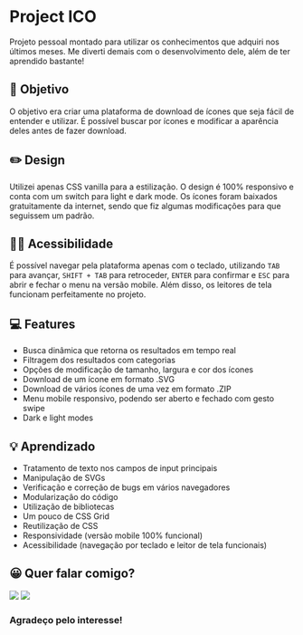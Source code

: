 # Project ICO

Projeto pessoal montado para utilizar os conhecimentos que adquiri nos últimos meses. Me diverti demais com o desenvolvimento dele, além de ter aprendido bastante!

## 🚀 Objetivo

O objetivo era criar uma plataforma de download de ícones que seja fácil de entender e utilizar. É possível buscar por ícones e modificar a aparência deles antes de fazer download.

## ✏️ Design

Utilizei apenas CSS vanilla para a estilização. O design é 100% responsivo e conta com um switch para light e dark mode. Os ícones foram baixados gratuitamente da internet, sendo que fiz algumas modificações para que seguissem um padrão.

## 👩‍🦯 Acessibilidade

É possível navegar pela plataforma apenas com o teclado, utilizando <code>TAB</code> para avançar, <code>SHIFT + TAB</code> para retroceder, <code>ENTER</code> para confirmar e <code>ESC</code> para abrir e fechar o menu na versão mobile. Além disso, os leitores de tela funcionam perfeitamente no projeto.

## 💻 Features

* Busca dinâmica que retorna os resultados em tempo real
* Filtragem dos resultados com categorias
* Opções de modificação de tamanho, largura e cor dos ícones
* Download de um ícone em formato .SVG
* Download de vários ícones de uma vez em formato .ZIP
* Menu mobile responsivo, podendo ser aberto e fechado com gesto swipe
* Dark e light modes

## 💡 Aprendizado

* Tratamento de texto nos campos de input principais
* Manipulação de SVGs
* Verificação e correção de bugs em vários navegadores
* Modularização do código
* Utilização de bibliotecas
* Um pouco de CSS Grid
* Reutilização de CSS
* Responsividade (versão mobile 100% funcional)
* Acessibilidade (navegação por teclado e leitor de tela funcionais)

## 😀 Quer falar comigo?

<a href="https://www.linkedin.com/in/douglasdduarte" alt="Linkedin">
<img src="https://img.shields.io/badge/-Linkedin-0e76a8?style=flat-square&logo=Linkedin&logoColor=white&link=https://www.linkedin.com/in/douglasdduarte" /></a>

<a href="https://api.whatsapp.com/send?phone=5551993669592" alt="WhatsApp">
<img src="https://img.shields.io/badge/-WhatsApp-25d366?style=flat-square&labelColor=25d366&logo=whatsapp&logoColor=white&link=https://api.whatsapp.com/send?phone=5551993669592"/></a> 

### Agradeço pelo interesse!